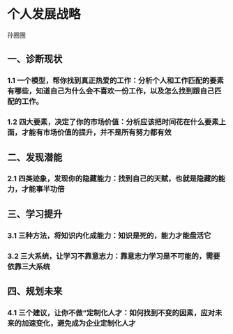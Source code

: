 # 个人发展战略
孙圈圈

## 一、诊断现状

### 1.1 一个模型，帮你找到真正热爱的工作：分析个人和工作匹配的要素有哪些，知道自己为什么会不喜欢一份工作，以及怎么找到跟自己匹配的工作。

### 1.2 四大要素，决定了你的市场价值：分析应该把时间花在什么要素上面，才能有市场价值的提升，并不是所有努力都有效

## 二、发现潜能

### 2.1 四类迹象，发现你的隐藏能力：找到自己的天赋，也就是隐藏的能力，才能事半功倍

## 三、学习提升

### 3.1 三种方法，将知识内化成能力：知识是死的，能力才能盘活它

### 3.2 三大系统，让学习不靠意志力：靠意志力学习是不可能的，需要依靠三大系统

## 四、规划未来

### 4.1 三个建议，让你不做“定制化人才：如何找到不变的因素，应对未来的加速变化，避免成为企业定制化人才


